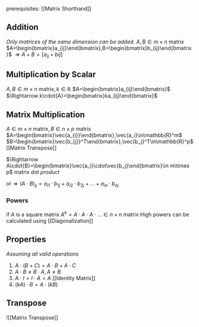 prerequisites: [[Matrix Shorthand]]

## Addition

_Only matrices of the same dimension can be added._
$A,B\in m\times n\:\mathrm{matrix}$
$A=\begin{bmatrix}a_{ij}\end{bmatrix},B=\begin{bmatrix}b_{ij}\end{bmatrix}$
$\Rightarrow A+B=[a_{ij}+b{ij}]$

## Multiplication by Scalar

$A,B\in m\times n\:\mathrm{matrix}, k\in\mathbb{R}$
$A=\begin{bmatrix}a_{ij}\end{bmatrix}$
$\Rightarrow k\cdot{A}=\begin{bmatrix}ka_{ij}\end{bmatrix}$

## Matrix Multiplication

$A\in m\times n\:\mathrm{matrix}, B\in n\times p\:\mathrm{matrix}$
$A=\begin{bmatrix}\vec{a_{i}}\end{bmatrix},\vec{a_i}\in\mathbb{R}^m$
$B=\begin{bmatrix}\vec{b_{j}}^T\end{bmatrix},\vec{b_j}^T\in\mathbb{R}^p$ [[Matrix Transpose]]

$\Rightarrow A\cdot{B}=\begin{bmatrix}\vec{a_i}\cdot\vec{b_j}\end{bmatrix}\in m\times p$ matrix
_dot product_

or$\Rightarrow (A\cdot B)_{ij}=a_{i1}\cdot b_{1j}+a_{i2}\cdot b_{2j} +...+ a_{in}\cdot b_{nj}$

### Powers

if $A$ is a square matrix
$A^k=A\cdot A\cdot A\cdot ...\in n\times n$ matrix
High powers can be calculated using [[Diagonalization]]

## Properties

_Assuming all valid operations_

1. $A\cdot(B+C)=A\cdot B+A\cdot C$
2. $A\cdot B\ne B\cdot A, A\ne B$
3. $A\cdot I=I\cdot A=A$ [[Identity Matrix]]
4. $(kA)\cdot B=A\cdot(kB)$

## Transpose

![[Matrix Transpose]]
